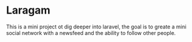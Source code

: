 # Laragam
This is a mini project ot dig deeper into laravel, the goal is to greate a mini social network with a newsfeed and the ability to follow other people.